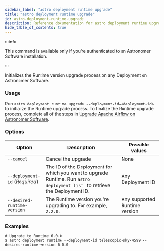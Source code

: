 ```yaml
---
sidebar_label: "astro deployment runtime upgrade"
title: "astro deployment runtime upgrade"
id: astro-deployment-runtime-upgrade
description: Reference documentation for astro deployment runtime upgrade.
hide_table_of_contents: true
---
```


:::info 

This command is available only if you're authenticated to an Astronomer Software installation. 

:::

Initializes the Runtime version upgrade process on any Deployment on Astronomer Software.

### Usage

Run `astro deployment runtime upgrade --deployment-id=<deployment-id>` to initialize the Runtime upgrade process. To finalize the Runtime upgrade process, complete all of the steps in [Upgrade Apache Airflow on Astronomer Software](https://docs.astronomer.io/software/manage-airflow-versions).

### Options

| Option                         | Description                                                                                                              | Possible values               |
| ------------------------------ | ------------------------------------------------------------------------------------------------------------------------ | ----------------------------- |
| `--cancel`                     | Cancel the upgrade                                                                                                       | None                          |
| `--deployment-id` (_Required_) | The ID of the Deployment for which you want to upgrade Runtime. Run `astro deployment list ` to retrieve the Deployment ID. | Any Deployment ID             |
| `--desired-runtime-version`    | The Runtime version you're upgrading to. For example, `2.2.0`.                                                          | Any supported Runtime version |



### Examples 

```
# Upgrade to Runtime 6.0.0
$ astro deployment runtime --deployment-id telescopic-sky-4599 --desired-runtime-version 6.0.0
```